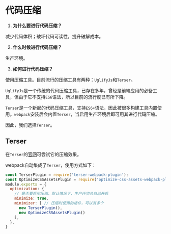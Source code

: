 # 代码压缩

1. **为什么要进行代码压缩？**

减少代码体积；破坏代码可读性，提升破解成本。

2. **什么时候进行代码压缩？**

生产环境。

3. **如何进行代码压缩？**

使用压缩工具。目前流行的压缩工具有两种：`UglifyJs`和`Terser`。

`UglifyJs`是一个传统的代码压缩工具，已存在多年，曾经是前端应用的必备工具，但由于它不支持`ES6`语法，所以目前的流行度已有所下降。

`Terser`是一个新起的代码压缩工具，支持`ES6+`语法，因此被很多构建工具内置使用。`webpack`安装后会内置`Terser`，当启用生产环境后即可用其进行代码压缩。

因此，我们选择`Terser`。

## Terser

在`Terser`的[官网](https://terser.org/)可尝试它的压缩效果。

webpack自动集成了`Terser`，使用方式如下：

```js
const TerserPlugin = require('terser-webpack-plugin');
const OptimizeCSSAssetsPlugin = require('optimize-css-assets-webpack-plugin');
module.exports = {
  optimization: {
    // 是否要启用压缩，默认情况下，生产环境会自动开启
    minimize: true, 
    minimizer: [ // 压缩时使用的插件，可以有多个
      new TerserPlugin(), 
      new OptimizeCSSAssetsPlugin()
    ],
  },
}
```



